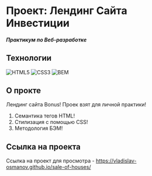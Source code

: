 # Проект: Лендинг Сайта Инвестиции 
##### Практикум по Веб-разработке

## Технологии
![HTML5](https://img.shields.io/badge/-HTML5-e34f26?logo=html5&logoColor=white)
![CSS3](https://img.shields.io/badge/-CSS3-1572b6?logo=css3&logoColor=white)
![BEM](https://img.shields.io/badge/-BEM-yellowgreen)

## О прокте
Лендинг сайта Bonus! Проек взят для личной практики! 
1. Семантика тегов HTML!
2. Стилизация с помощью CSS!
3. Методология БЭМ!

## Ссылка на проекта
Ссылка на проект для просмотра - https://vladislav-osmanov.github.io/sale-of-houses/
